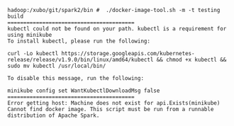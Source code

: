 	hadoop:/xubo/git/spark2/bin #  ./docker-image-tool.sh -m -t testing build
	========================================
	kubectl could not be found on your path. kubectl is a requirement for using minikube
	To install kubectl, please run the following:
	
	curl -Lo kubectl https://storage.googleapis.com/kubernetes-release/release/v1.9.0/bin/linux/amd64/kubectl && chmod +x kubectl && sudo mv kubectl /usr/local/bin/
	
	To disable this message, run the following:
	
	minikube config set WantKubectlDownloadMsg false
	========================================
	Error getting host: Machine does not exist for api.Exists(minikube)
	Cannot find docker image. This script must be run from a runnable distribution of Apache Spark.
